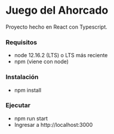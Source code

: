 # Juego del Ahorcado

Proyecto hecho en React con Typescript.

### Requisitos

- node 12.16.2 (LTS) o LTS más reciente
- npm (viene con node)

### Instalación

- npm install

### Ejecutar

- npm run start  
- Ingresar a http://localhost:3000
